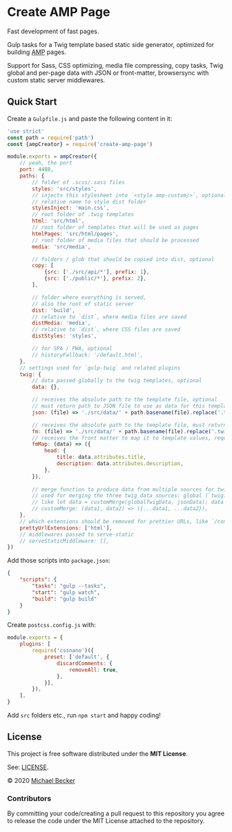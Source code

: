 # Create AMP Page

Fast development of fast pages.

Gulp tasks for a Twig template based static side generator, optimized for building [AMP](https://amp.dev) pages.

Support for Sass, CSS optimizing, media file compressing, copy tasks, Twig global and per-page data with JSON or front-matter, browsersync with custom static server middlewares.

## Quick Start

Create a `Gulpfile.js` and paste the following content in it:

```js
'use strict'
const path = require('path')
const {ampCreator} = require('create-amp-page')

module.exports = ampCreator({
    // yeah, the port
    port: 4488,
    paths: {
        // folder of .scss/.sass files
        styles: 'src/styles',
        // injects this stylesheet into `<style amp-custom/>`, optional
        // relative name to style dist folder
        stylesInject: 'main.css',
        // root folder of .twig templates
        html: 'src/html',
        // root folder of templates that will be used as pages
        htmlPages: 'src/html/pages',
        // root folder of media files that should be processed
        media: 'src/media',

        // folders / glob that should be copied into dist, optional
        copy: [
            {src: ['./src/api/*'], prefix: 1},
            {src: ['./public/*'], prefix: 2},
        ],

        // folder where everything is served,
        // also the root of static server
        dist: 'build',
        // relative to `dist`, where media files are saved
        distMedia: 'media',
        // relative to `dist`, where CSS files are saved
        distStyles: 'styles',

        // for SPA / PWA, optional
        // historyFallback: '/default.html',
    },
    // settings used for `gulp-twig` and related plugins
    twig: {
        // data passed globally to the twig templates, optional
        data: {},

        // receives the absolute path to the template file, optional
        // must return path to JSON file to use as data for this template
        json: (file) => './src/data/' + path.basename(file).replace('.twig', '') + '.json',

        // receives the absolute path to the template file, must return path to frontmatter file, optional
        fm: (file) => './src/data/' + path.basename(file).replace('.twig', '') + '.md',
        // receives the front matter to map it to template values, required when `fm` exists, otherwise not used
        fmMap: (data) => ({
            head: {
                title: data.attributes.title,
                description: data.attributes.description,
            },
        }),
        
        // merge function to produce data from multiple sources for twig, optional
        // used for merging the three twig data sources: global (`twig.data`), `twig.json` and `twig.fm`
        // like let data = customMerge(globalTwigData, jsonData); data = customMerge(data, fmData);
        // customMerge: (data1, data2) => ({...data1, ...data2}),
    },
    // which extensions should be removed for prettier URLs, like `/contact` instead of `/contact.html`
    prettyUrlExtensions: ['html'],
    // middlewares passed to serve-static
    // serveStaticMiddleware: [],
})

```

Add those scripts into `package.json`:

```json
{
    "scripts": {
        "tasks": "gulp --tasks",
        "start": "gulp watch",
        "build": "gulp build"
    }
}
```

Create `postcss.config.js` with:

```js
module.exports = {
    plugins: [
        require('cssnano')({
            preset: ['default', {
                discardComments: {
                    removeAll: true,
                },
            }],
        }),
    ],
}
```

Add `src` folders etc., run `npm start` and happy coding!

## License

This project is free software distributed under the **MIT License**.

See: [LICENSE](LICENSE).

© 2020 [Michael Becker](https://mlbr.xyz)

### Contributors

By committing your code/creating a pull request to this repository you agree to release the code under the MIT License attached to the repository.
